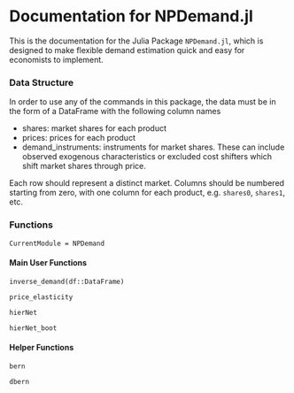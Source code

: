 # Documentation for NPDemand.jl
This is the documentation for the Julia Package `NPDemand.jl`, which is designed to make flexible demand estimation quick and easy for economists to implement.   

### Data Structure
In order to use any of the commands in this package, the data must be in the form of a DataFrame with the following column names

- shares: market shares for each product
- prices: prices for each product
- demand\_instruments: instruments for market shares. These can include observed exogenous characteristics or excluded cost shifters which shift market shares through price.  

Each row should represent a distinct market. Columns should be numbered starting from zero, with one column for each product, e.g. `shares0`, `shares1`, etc.

### Functions
```@meta
CurrentModule = NPDemand
```
#### Main User Functions
```@docs
inverse_demand(df::DataFrame)
```

```@docs
price_elasticity
```

```@docs
hierNet
```

```@docs
hierNet_boot
```


#### Helper Functions
```@docs
bern
```

```@docs
dbern
```
